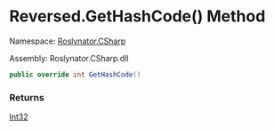 # Reversed\.GetHashCode\(\) Method

Namespace: [Roslynator.CSharp](../../../README.md)

Assembly: Roslynator\.CSharp\.dll

```csharp
public override int GetHashCode()
```

### Returns

[Int32](https://docs.microsoft.com/en-us/dotnet/api/system.int32)


